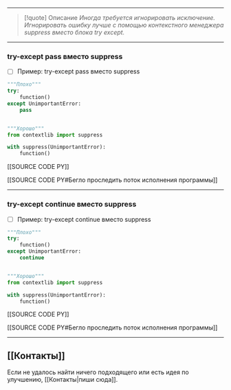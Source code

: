 ***

>[!quote] Описание
_Иногда требуется игнорировать исключение.
Игнорировать ошибку лучше с помощью контекстного менеджера suppress вместо блока try except._

***
### try-except pass вместо suppress
- [ ] Пример: try-except pass вместо suppress

```python
"""Плохо"""
try:
    function()
except UnimportantError:
    pass


"""Хорошо"""
from contextlib import suppress

with suppress(UnimportantError):
    function()
```

[[SOURCE CODE PY]]

[[SOURCE CODE PY#Бегло проследить поток исполнения программы]]

***
### try-except continue вместо suppress
- [ ] Пример: try-except continue вместо suppress

```python
"""Плохо"""
try:
    function()
except UnimportantError:
    continue


"""Хорошо"""
from contextlib import suppress

with suppress(UnimportantError):
    function()
```

[[SOURCE CODE PY]]

[[SOURCE CODE PY#Бегло проследить поток исполнения программы]]

***
## [[Контакты]]
Если не удалось найти ничего подходящего или есть идея по улучшению, [[Контакты|пиши сюда]].
